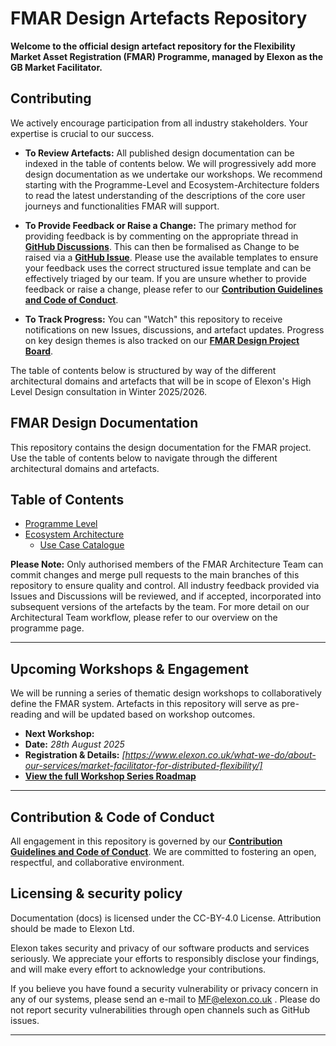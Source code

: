 # FMAR Design Artefacts Repository

**Welcome to the official design artefact repository for the Flexibility Market Asset Registration (FMAR) Programme, managed by Elexon as the GB Market Facilitator.**


## Contributing

We actively encourage participation from all industry stakeholders. Your expertise is crucial to our success.

*   **To Review Artefacts:** All published design documentation can be indexed in the table of contents below. We will progressively add more design documentation as we undertake our workshops. We recommend starting with the Programme-Level and Ecosystem-Architecture folders to read the latest understanding of the descriptions of the core user journeys and functionalities FMAR will support.

*   **To Provide Feedback or Raise a Change:** The primary method for providing feedback is by commenting on the appropriate thread in **[GitHub Discussions](https://github.com/mez-FMDA/MF.github.io/discussions/categories/general-discussion)**. This can then be formalised as Change to be raised via a **[GitHub Issue](https://github.com/mez-FMDA/MF.github.io/issues)**. Please use the available templates to ensure your feedback uses the correct structured issue template and can be effectively triaged by our team. If you are unsure whether to provide feedback or raise a change, please refer to our **[Contribution Guidelines and Code of Conduct](https://github.com/elexon-data/Market-Facilitator/blob/main/docs/Market_Facilitator/FMAR_Design/Programme_Level/Miscellaneous/rules-of-engagement.md)**.  

*   **To Track Progress:** You can "Watch" this repository to receive notifications on new Issues, discussions, and artefact updates. Progress on key design themes is also tracked on our **[FMAR Design Project Board](https://github.com/orgs/elexon-data/projects/1)**.

The table of contents below is structured by way of the different architectural domains and artefacts that will be in scope of Elexon's High Level Design consultation in Winter 2025/2026.

## FMAR Design Documentation

This repository contains the design documentation for the FMAR project. Use the table of contents below to navigate through the different architectural domains and artefacts.

## Table of Contents

* [Programme Level](https://github.com/mez-FMDA/Market-Facilitator-FMAR/tree/main/docs/Market_Facilitator/FMAR_Design/Programme_Level)
* [Ecosystem Architecture](https://github.com/mez-FMDA/Market-Facilitator-FMAR/tree/main/docs/Market_Facilitator/FMAR_Design/Ecosystem_Architecture)
  * [Use Case Catalogue](https://github.com/Mez-Elexon/Market-Facilitator-FMAR/tree/main/docs/Market_Facilitator/FMAR_Design/Ecosystem_Architecture/Use%20Case%20Catalogue)

**Please Note:** Only authorised members of the FMAR Architecture Team can commit changes and merge pull requests to the main branches of this repository to ensure quality and control. All industry feedback provided via Issues and Discussions will be reviewed, and if accepted, incorporated into subsequent versions of the artefacts by the team. For more detail on our Architectural Team workflow, please refer to our overview on the programme page.

---

## Upcoming Workshops & Engagement

We will be running a series of thematic design workshops to collaboratively define the FMAR system. Artefacts in this repository will serve as pre-reading and will be updated based on workshop outcomes.

*   **Next Workshop:** 
*   **Date:** *28th August 2025*
*   **Registration & Details:** *[https://www.elexon.co.uk/what-we-do/about-our-services/market-facilitator-for-distributed-flexibility/]*
*   **[View the full Workshop Series Roadmap](./Workshops/README.md)**

---

## Contribution & Code of Conduct

All engagement in this repository is governed by our **[Contribution Guidelines and Code of Conduct](./CONTRIBUTING.md)**. We are committed to fostering an open, respectful, and collaborative environment.

## Licensing & security policy

Documentation (docs) is licensed under the CC-BY-4.0 License. Attribution should be made to Elexon Ltd.

Elexon takes security and privacy of our software products and services seriously. We appreciate your efforts to responsibly disclose your findings, and will make every effort to acknowledge your contributions.

If you believe you have found a security vulnerability or privacy concern in any of our systems, please send an e-mail to MF@elexon.co.uk . Please do not report security vulnerabilities through open channels such as GitHub issues.

---

